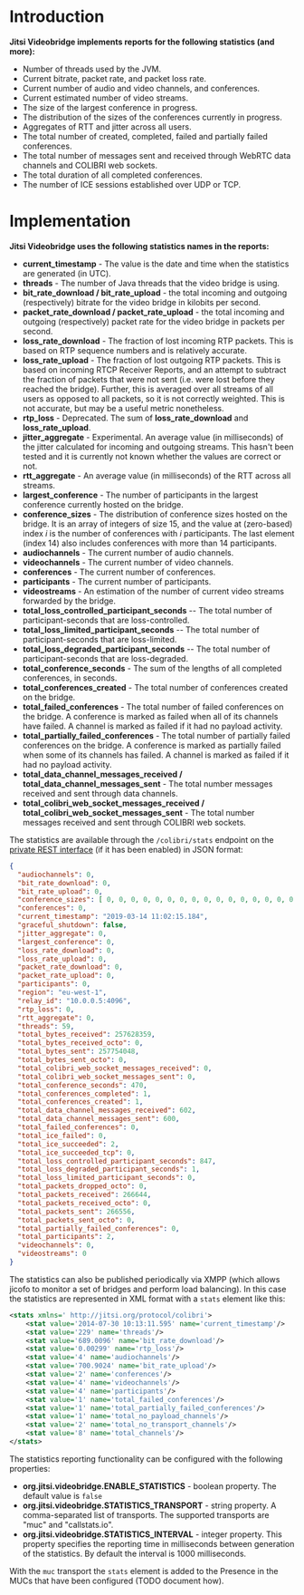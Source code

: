 Introduction
============
**Jitsi Videobridge implements reports for the following statistics (and more):**

 * Number of threads used by the JVM.
 * Current bitrate, packet rate, and packet loss rate.
 * Current number of audio and video channels, and conferences.
 * Current estimated number of video streams.
 * The size of the largest conference in progress.
 * The distribution of the sizes of the conferences currently in progress.
 * Aggregates of RTT and jitter across all users.
 * The total number of created, completed, failed and partially failed conferences.
 * The total number of messages sent and received through WebRTC data channels and COLIBRI web sockets.
 * The total duration of all completed conferences.
 * The number of ICE sessions established over UDP or TCP.

Implementation
==============
**Jitsi Videobridge uses the following statistics names in the reports:**

 * **current_timestamp** - The value is the date and time when the statistics are
generated (in UTC).
 * **threads** - The number of Java threads that the video bridge is using.
 * **bit_rate_download / bit_rate_upload** - the total incoming and outgoing (respectively) bitrate for the video bridge in kilobits per second.
 * **packet_rate_download / packet_rate_upload** - the total incoming and outgoing (respectively) packet rate for the video bridge in packets per second.
 * **loss_rate_download** - The fraction of lost incoming RTP packets. This is based on RTP sequence numbers and is relatively accurate.
 * **loss_rate_upload** - The fraction of lost outgoing RTP packets. This is based on incoming RTCP Receiver Reports, and an attempt to subtract the fraction of packets that were not sent (i.e. were lost before they reached the bridge). Further, this is averaged over all streams of all users as opposed to all packets, so it is not correctly weighted. This is not accurate, but may be a useful metric nonetheless.
 * **rtp_loss** - Deprecated. The sum of **loss_rate_download** and **loss_rate_upload**.
 * **jitter_aggregate** - Experimental. An average value (in milliseconds) of the jitter calculated for incoming and outgoing streams. This hasn't been tested and it is currently not known whether the values are correct or not.
 * **rtt_aggregate** - An average value (in milliseconds) of the RTT across all streams.
 * **largest_conference** - The number of participants in the largest conference currently hosted on the bridge.
 * **conference_sizes** - The distribution of conference sizes hosted on the bridge. It is an array of integers of size 15, and the value at (zero-based) index *i* is the number of conferences with *i* participants. The last element (index 14) also includes conferences with more than 14 participants.
 * **audiochannels** - The current number of audio channels.
 * **videochannels** - The current number of video channels.
 * **conferences** - The current number of conferences.
 * **participants** - The current number of participants.
 * **videostreams** - An estimation of the number of current video streams forwarded by the bridge.
 * **total_loss_controlled_participant_seconds** -- The total number of participant-seconds that are loss-controlled.
 * **total_loss_limited_participant_seconds** -- The total number of participant-seconds that are loss-limited.
 * **total_loss_degraded_participant_seconds** -- The total number of participant-seconds that are loss-degraded.
 * **total_conference_seconds** - The sum of the lengths of all completed conferences, in seconds.
 * **total_conferences_created** - The total number of conferences created on the bridge.
 * **total_failed_conferences** - The total number of failed conferences on the bridge. A conference is marked as failed when all of its channels have failed. A channel is marked as failed if it had no payload activity.
 * **total_partially_failed_conferences** - The total number of partially failed conferences on the bridge. A conference is marked as partially failed when some of its channels has failed. A channel is marked as failed if it had no payload activity.
 * **total_data_channel_messages_received / total_data_channel_messages_sent** - The total number messages received and sent through data channels.
 * **total_colibri_web_socket_messages_received / total_colibri_web_socket_messages_sent** - The total number messages received and sent through COLIBRI web sockets.

The statistics are available through the `/colibri/stats` endpoint on the [private REST interface](rest.md) (if it has been enabled) in JSON format:
```json
{
  "audiochannels": 0,
  "bit_rate_download": 0,
  "bit_rate_upload": 0,
  "conference_sizes": [ 0, 0, 0, 0, 0, 0, 0, 0, 0, 0, 0, 0, 0, 0, 0, 0, 0, 0, 0, 0, 0, 0 ],
  "conferences": 0,
  "current_timestamp": "2019-03-14 11:02:15.184",
  "graceful_shutdown": false,
  "jitter_aggregate": 0,
  "largest_conference": 0,
  "loss_rate_download": 0,
  "loss_rate_upload": 0,
  "packet_rate_download": 0,
  "packet_rate_upload": 0,
  "participants": 0,
  "region": "eu-west-1",
  "relay_id": "10.0.0.5:4096",
  "rtp_loss": 0,
  "rtt_aggregate": 0,
  "threads": 59,
  "total_bytes_received": 257628359,
  "total_bytes_received_octo": 0,
  "total_bytes_sent": 257754048,
  "total_bytes_sent_octo": 0,
  "total_colibri_web_socket_messages_received": 0,
  "total_colibri_web_socket_messages_sent": 0,
  "total_conference_seconds": 470,
  "total_conferences_completed": 1,
  "total_conferences_created": 1,
  "total_data_channel_messages_received": 602,
  "total_data_channel_messages_sent": 600,
  "total_failed_conferences": 0,
  "total_ice_failed": 0,
  "total_ice_succeeded": 2,
  "total_ice_succeeded_tcp": 0,
  "total_loss_controlled_participant_seconds": 847,
  "total_loss_degraded_participant_seconds": 1,
  "total_loss_limited_participant_seconds": 0,
  "total_packets_dropped_octo": 0,
  "total_packets_received": 266644,
  "total_packets_received_octo": 0,
  "total_packets_sent": 266556,
  "total_packets_sent_octo": 0,
  "total_partially_failed_conferences": 0,
  "total_participants": 2,
  "videochannels": 0,
  "videostreams": 0
}
```

The statistics can also be published periodically via XMPP (which allows jicofo to monitor a set of bridges and perform load balancing). In this case the statistics are represented in XML format with a `stats` element like this:
```xml
<stats xmlns=' http://jitsi.org/protocol/colibri'>
	<stat value='2014-07-30 10:13:11.595' name='current_timestamp'/>
	<stat value='229' name='threads'/>
	<stat value='689.0096' name='bit_rate_download'/>
	<stat value='0.00299' name='rtp_loss'/>
	<stat value='4' name='audiochannels'/>
	<stat value='700.9024' name='bit_rate_upload'/>
	<stat value='2' name='conferences'/>
	<stat value='4' name='videochannels'/>
	<stat value='4' name='participants'/>
	<stat value='1' name='total_failed_conferences'/>
	<stat value='1' name='total_partially_failed_conferences'/>
	<stat value='1' name='total_no_payload_channels'/>
	<stat value='2' name='total_no_transport_channels'/>
	<stat value='8' name='total_channels'/>
</stats>
```

The statistics reporting functionality can be configured with the following properties:

 * **org.jitsi.videobridge.ENABLE_STATISTICS** - boolean property.
The default value is `false`
 * **org.jitsi.videobridge.STATISTICS_TRANSPORT** - string property.
A comma-separated list of transports. The supported transports are "muc"
and "callstats.io".
 * **org.jitsi.videobridge.STATISTICS_INTERVAL** - integer property.
This property specifies the reporting time in milliseconds between generation of the
statistics. By default the interval is 1000 milliseconds.

With the `muc` transport the `stats` element is added to the Presence in the MUCs that have been configured
(TODO document how).
